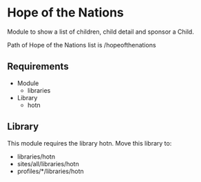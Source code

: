 # Hope of the Nations

Module to show a list of children, child detail and sponsor a Child.

Path of Hope of the Nations list is /hopeofthenations

## Requirements
* Module
	* libraries
* Library
	* hotn

## Library
This module requires the library hotn. Move this library to:

* libraries/hotn
* sites/all/libraries/hotn
* profiles/*/libraries/hotn